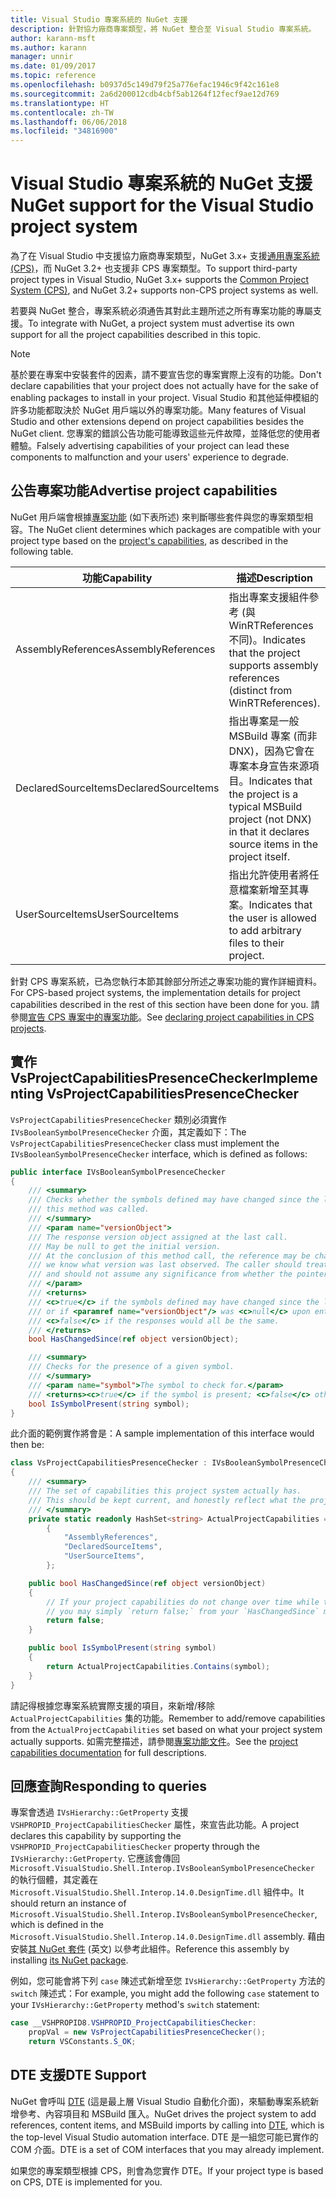 ```yaml
---
title: Visual Studio 專案系統的 NuGet 支援
description: 針對協力廠商專案類型，將 NuGet 整合至 Visual Studio 專案系統。
author: karann-msft
ms.author: karann
manager: unnir
ms.date: 01/09/2017
ms.topic: reference
ms.openlocfilehash: b0937d5c149d79f25a776efac1946c9f42c161e8
ms.sourcegitcommit: 2a6d200012cdb4cbf5ab1264f12fecf9ae12d769
ms.translationtype: HT
ms.contentlocale: zh-TW
ms.lasthandoff: 06/06/2018
ms.locfileid: "34816900"
---
```

# <a name="nuget-support-for-the-visual-studio-project-system"></a><span data-ttu-id="5d8b8-103">Visual Studio 專案系統的 NuGet 支援</span><span class="sxs-lookup"><span data-stu-id="5d8b8-103">NuGet support for the Visual Studio project system</span></span>

<span data-ttu-id="5d8b8-104">為了在 Visual Studio 中支援協力廠商專案類型，NuGet 3.x+ 支援[通用專案系統 (CPS)](https://github.com/Microsoft/VSProjectSystem/blob/master/doc/overview/intro.md)，而 NuGet 3.2+ 也支援非 CPS 專案類型。</span><span class="sxs-lookup"><span data-stu-id="5d8b8-104">To support third-party project types in Visual Studio, NuGet 3.x+ supports the [Common Project System (CPS)](https://github.com/Microsoft/VSProjectSystem/blob/master/doc/overview/intro.md), and NuGet 3.2+ supports non-CPS project systems as well.</span></span>

<span data-ttu-id="5d8b8-105">若要與 NuGet 整合，專案系統必須通告其對此主題所述之所有專案功能的專屬支援。</span><span class="sxs-lookup"><span data-stu-id="5d8b8-105">To integrate with NuGet, a project system must advertise its own support for all the project capabilities described in this topic.</span></span>

> [!Note]
> <span data-ttu-id="5d8b8-106">基於要在專案中安裝套件的因素，請不要宣告您的專案實際上沒有的功能。</span><span class="sxs-lookup"><span data-stu-id="5d8b8-106">Don't declare capabilities that your project does not actually have for the sake of enabling packages to install in your project.</span></span> <span data-ttu-id="5d8b8-107">Visual Studio 和其他延伸模組的許多功能都取決於 NuGet 用戶端以外的專案功能。</span><span class="sxs-lookup"><span data-stu-id="5d8b8-107">Many features of Visual Studio and other extensions depend on project capabilities besides the NuGet client.</span></span> <span data-ttu-id="5d8b8-108">您專案的錯誤公告功能可能導致這些元件故障，並降低您的使用者體驗。</span><span class="sxs-lookup"><span data-stu-id="5d8b8-108">Falsely advertising capabilities of your project can lead these components to malfunction and your users' experience to degrade.</span></span>

## <a name="advertise-project-capabilities"></a><span data-ttu-id="5d8b8-109">公告專案功能</span><span class="sxs-lookup"><span data-stu-id="5d8b8-109">Advertise project capabilities</span></span>

<span data-ttu-id="5d8b8-110">NuGet 用戶端會根據[專案功能](https://github.com/Microsoft/VSProjectSystem/blob/master/doc/overview/about_project_capabilities.md) (如下表所述) 來判斷哪些套件與您的專案類型相容。</span><span class="sxs-lookup"><span data-stu-id="5d8b8-110">The NuGet client determines which packages are compatible with your project type based on the [project's capabilities](https://github.com/Microsoft/VSProjectSystem/blob/master/doc/overview/about_project_capabilities.md), as described in the following table.</span></span>

| <span data-ttu-id="5d8b8-111">功能</span><span class="sxs-lookup"><span data-stu-id="5d8b8-111">Capability</span></span> | <span data-ttu-id="5d8b8-112">描述</span><span class="sxs-lookup"><span data-stu-id="5d8b8-112">Description</span></span> |
| --- | --- |
| <span data-ttu-id="5d8b8-113">AssemblyReferences</span><span class="sxs-lookup"><span data-stu-id="5d8b8-113">AssemblyReferences</span></span> | <span data-ttu-id="5d8b8-114">指出專案支援組件參考 (與 WinRTReferences 不同)。</span><span class="sxs-lookup"><span data-stu-id="5d8b8-114">Indicates that the project supports assembly references (distinct from WinRTReferences).</span></span> |
| <span data-ttu-id="5d8b8-115">DeclaredSourceItems</span><span class="sxs-lookup"><span data-stu-id="5d8b8-115">DeclaredSourceItems</span></span> | <span data-ttu-id="5d8b8-116">指出專案是一般 MSBuild 專案 (而非 DNX)，因為它會在專案本身宣告來源項目。</span><span class="sxs-lookup"><span data-stu-id="5d8b8-116">Indicates that the project is a typical MSBuild project (not DNX) in that it declares source items in the project itself.</span></span> |
| <span data-ttu-id="5d8b8-117">UserSourceItems</span><span class="sxs-lookup"><span data-stu-id="5d8b8-117">UserSourceItems</span></span>|<span data-ttu-id="5d8b8-118">指出允許使用者將任意檔案新增至其專案。</span><span class="sxs-lookup"><span data-stu-id="5d8b8-118">Indicates that the user is allowed to add arbitrary files to their project.</span></span> |

<span data-ttu-id="5d8b8-119">針對 CPS 專案系統，已為您執行本節其餘部分所述之專案功能的實作詳細資料。</span><span class="sxs-lookup"><span data-stu-id="5d8b8-119">For CPS-based project systems, the implementation details for project capabilities described in the rest of this section have been done for you.</span></span> <span data-ttu-id="5d8b8-120">請參閱[宣告 CPS 專案中的專案功能](https://github.com/Microsoft/VSProjectSystem/blob/master/doc/overview/about_project_capabilities.md#how-to-declare-project-capabilities-in-your-project)。</span><span class="sxs-lookup"><span data-stu-id="5d8b8-120">See [declaring project capabilities in CPS projects](https://github.com/Microsoft/VSProjectSystem/blob/master/doc/overview/about_project_capabilities.md#how-to-declare-project-capabilities-in-your-project).</span></span>

## <a name="implementing-vsprojectcapabilitiespresencechecker"></a><span data-ttu-id="5d8b8-121">實作 VsProjectCapabilitiesPresenceChecker</span><span class="sxs-lookup"><span data-stu-id="5d8b8-121">Implementing VsProjectCapabilitiesPresenceChecker</span></span>

<span data-ttu-id="5d8b8-122">`VsProjectCapabilitiesPresenceChecker` 類別必須實作 `IVsBooleanSymbolPresenceChecker` 介面，其定義如下：</span><span class="sxs-lookup"><span data-stu-id="5d8b8-122">The `VsProjectCapabilitiesPresenceChecker` class must implement the `IVsBooleanSymbolPresenceChecker` interface, which is defined as follows:</span></span>

```cs
public interface IVsBooleanSymbolPresenceChecker
{
    /// <summary>
    /// Checks whether the symbols defined may have changed since the last time
    /// this method was called.
    /// </summary>
    /// <param name="versionObject">
    /// The response version object assigned at the last call.
    /// May be null to get the initial version.
    /// At the conclusion of this method call, the reference may be changed so that on a subsequent call
    /// we know what version was last observed. The caller should treat this value as an opaque object,
    /// and should not assume any significance from whether the pointer changed or not.
    /// </param>
    /// <returns>
    /// <c>true</c> if the symbols defined may have changed since the last call to this method
    /// or if <paramref name="versionObject"/> was <c>null</c> upon entering this method.
    /// <c>false</c> if the responses would all be the same.
    /// </returns>
    bool HasChangedSince(ref object versionObject);

    /// <summary>
    /// Checks for the presence of a given symbol.
    /// </summary>
    /// <param name="symbol">The symbol to check for.</param>
    /// <returns><c>true</c> if the symbol is present; <c>false</c> otherwise.</returns>
    bool IsSymbolPresent(string symbol);
}
```

<span data-ttu-id="5d8b8-123">此介面的範例實作將會是：</span><span class="sxs-lookup"><span data-stu-id="5d8b8-123">A sample implementation of this interface would then be:</span></span>

```cs
class VsProjectCapabilitiesPresenceChecker : IVsBooleanSymbolPresenceChecker
{
    /// <summary>
    /// The set of capabilities this project system actually has.
    /// This should be kept current, and honestly reflect what the project can do.
    /// </summary>
    private static readonly HashSet<string> ActualProjectCapabilities = new HashSet<string>(StringComparer.OrdinalIgnoreCase)
        {
            "AssemblyReferences",
            "DeclaredSourceItems",
            "UserSourceItems",
        };

    public bool HasChangedSince(ref object versionObject)
    {
        // If your project capabilities do not change over time while the project is open,
        // you may simply `return false;` from your `HasChangedSince` method.
        return false;
    }

    public bool IsSymbolPresent(string symbol)
    {
        return ActualProjectCapabilities.Contains(symbol);
    }
}
```

<span data-ttu-id="5d8b8-124">請記得根據您專案系統實際支援的項目，來新增/移除 `ActualProjectCapabilities` 集的功能。</span><span class="sxs-lookup"><span data-stu-id="5d8b8-124">Remember to add/remove capabilities from the `ActualProjectCapabilities` set based on what your project system actually supports.</span></span> <span data-ttu-id="5d8b8-125">如需完整描述，請參閱[專案功能文件](https://github.com/Microsoft/VSProjectSystem/blob/master/doc/overview/project_capabilities.md)。</span><span class="sxs-lookup"><span data-stu-id="5d8b8-125">See the [project capabilities documentation](https://github.com/Microsoft/VSProjectSystem/blob/master/doc/overview/project_capabilities.md) for full descriptions.</span></span>

## <a name="responding-to-queries"></a><span data-ttu-id="5d8b8-126">回應查詢</span><span class="sxs-lookup"><span data-stu-id="5d8b8-126">Responding to queries</span></span>

<span data-ttu-id="5d8b8-127">專案會透過 `IVsHierarchy::GetProperty` 支援 `VSHPROPID_ProjectCapabilitiesChecker` 屬性，來宣告此功能。</span><span class="sxs-lookup"><span data-stu-id="5d8b8-127">A project declares this capability by supporting the  `VSHPROPID_ProjectCapabilitiesChecker` property through the `IVsHierarchy::GetProperty`.</span></span> <span data-ttu-id="5d8b8-128">它應該會傳回 `Microsoft.VisualStudio.Shell.Interop.IVsBooleanSymbolPresenceChecker` 的執行個體，其定義在 `Microsoft.VisualStudio.Shell.Interop.14.0.DesignTime.dll` 組件中。</span><span class="sxs-lookup"><span data-stu-id="5d8b8-128">It should return an instance of `Microsoft.VisualStudio.Shell.Interop.IVsBooleanSymbolPresenceChecker`, which is defined in the `Microsoft.VisualStudio.Shell.Interop.14.0.DesignTime.dll` assembly.</span></span> <span data-ttu-id="5d8b8-129">藉由安裝[其 NuGet 套件](https://www.nuget.org/packages/Microsoft.VisualStudio.Shell.Interop.14.0.DesignTime) \(英文\) 以參考此組件。</span><span class="sxs-lookup"><span data-stu-id="5d8b8-129">Reference this assembly by installing [its NuGet package](https://www.nuget.org/packages/Microsoft.VisualStudio.Shell.Interop.14.0.DesignTime).</span></span>

<span data-ttu-id="5d8b8-130">例如，您可能會將下列 `case` 陳述式新增至您 `IVsHierarchy::GetProperty` 方法的 `switch` 陳述式：</span><span class="sxs-lookup"><span data-stu-id="5d8b8-130">For example, you might add the following `case` statement to your `IVsHierarchy::GetProperty` method's `switch` statement:</span></span>

```cs
case __VSHPROPID8.VSHPROPID_ProjectCapabilitiesChecker:
    propVal = new VsProjectCapabilitiesPresenceChecker();
    return VSConstants.S_OK;
```

## <a name="dte-support"></a><span data-ttu-id="5d8b8-131">DTE 支援</span><span class="sxs-lookup"><span data-stu-id="5d8b8-131">DTE Support</span></span>

<span data-ttu-id="5d8b8-132">NuGet 會呼叫 [DTE](/dotnet/api/envdte.dte?view=visualstudiosdk-2017) (這是最上層 Visual Studio 自動化介面)，來驅動專案系統新增參考、內容項目和 MSBuild 匯入。</span><span class="sxs-lookup"><span data-stu-id="5d8b8-132">NuGet drives the project system to add references, content items, and MSBuild imports by calling into [DTE](/dotnet/api/envdte.dte?view=visualstudiosdk-2017), which is the top-level Visual Studio automation interface.</span></span> <span data-ttu-id="5d8b8-133">DTE 是一組您可能已實作的 COM 介面。</span><span class="sxs-lookup"><span data-stu-id="5d8b8-133">DTE is a set of COM interfaces that you may already implement.</span></span>

<span data-ttu-id="5d8b8-134">如果您的專案類型根據 CPS，則會為您實作 DTE。</span><span class="sxs-lookup"><span data-stu-id="5d8b8-134">If your project type is based on CPS, DTE is implemented for you.</span></span>
